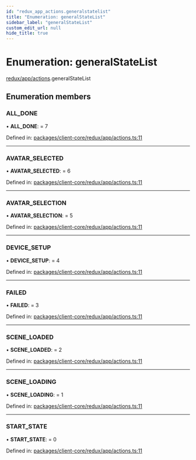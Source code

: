 ```yaml
---
id: "redux_app_actions.generalstatelist"
title: "Enumeration: generalStateList"
sidebar_label: "generalStateList"
custom_edit_url: null
hide_title: true
---
```


# Enumeration: generalStateList

[redux/app/actions](../modules/redux_app_actions.md).generalStateList

## Enumeration members

### ALL\_DONE

• **ALL\_DONE**: = 7

Defined in: [packages/client-core/redux/app/actions.ts:11](https://github.com/xr3ngine/xr3ngine/blob/56376a778/packages/client-core/redux/app/actions.ts#L11)

___

### AVATAR\_SELECTED

• **AVATAR\_SELECTED**: = 6

Defined in: [packages/client-core/redux/app/actions.ts:11](https://github.com/xr3ngine/xr3ngine/blob/56376a778/packages/client-core/redux/app/actions.ts#L11)

___

### AVATAR\_SELECTION

• **AVATAR\_SELECTION**: = 5

Defined in: [packages/client-core/redux/app/actions.ts:11](https://github.com/xr3ngine/xr3ngine/blob/56376a778/packages/client-core/redux/app/actions.ts#L11)

___

### DEVICE\_SETUP

• **DEVICE\_SETUP**: = 4

Defined in: [packages/client-core/redux/app/actions.ts:11](https://github.com/xr3ngine/xr3ngine/blob/56376a778/packages/client-core/redux/app/actions.ts#L11)

___

### FAILED

• **FAILED**: = 3

Defined in: [packages/client-core/redux/app/actions.ts:11](https://github.com/xr3ngine/xr3ngine/blob/56376a778/packages/client-core/redux/app/actions.ts#L11)

___

### SCENE\_LOADED

• **SCENE\_LOADED**: = 2

Defined in: [packages/client-core/redux/app/actions.ts:11](https://github.com/xr3ngine/xr3ngine/blob/56376a778/packages/client-core/redux/app/actions.ts#L11)

___

### SCENE\_LOADING

• **SCENE\_LOADING**: = 1

Defined in: [packages/client-core/redux/app/actions.ts:11](https://github.com/xr3ngine/xr3ngine/blob/56376a778/packages/client-core/redux/app/actions.ts#L11)

___

### START\_STATE

• **START\_STATE**: = 0

Defined in: [packages/client-core/redux/app/actions.ts:11](https://github.com/xr3ngine/xr3ngine/blob/56376a778/packages/client-core/redux/app/actions.ts#L11)

